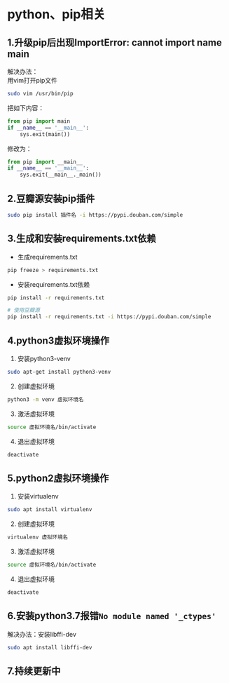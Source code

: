 # python、pip相关

## 1.升级pip后出现ImportError: cannot import name main

解决办法：  
用vim打开pip文件

```bash
sudo vim /usr/bin/pip
```

把如下内容： 

```python
from pip import main
if __name__ == '__main__':
    sys.exit(main())
```

修改为：

```python
from pip import __main__
if __name__ == '__main__':
    sys.exit(__main__._main())
```

## 2.豆瓣源安装pip插件

```bash
sudo pip install 插件名 -i https://pypi.douban.com/simple
```

## 3.生成和安装requirements.txt依赖

+ 生成requirements.txt

```bash
pip freeze > requirements.txt
```

+ 安装requirements.txt依赖

```bash
pip install -r requirements.txt
```

```bash
# 使用豆瓣源
pip install -r requirements.txt -i https://pypi.douban.com/simple
```

## 4.python3虚拟环境操作

1. 安装python3-venv

```bash
sudo apt-get install python3-venv
```

2. 创建虚拟环境

```bash
python3 -m venv 虚拟环境名
```

3. 激活虚拟环境

```bash
source 虚拟环境名/bin/activate
```

4. 退出虚拟环境

```bash
deactivate
```

## 5.python2虚拟环境操作

1. 安装virtualenv

```bash
sudo apt install virtualenv
```

2. 创建虚拟环境

```bash
virtualenv 虚拟环境名
```

3. 激活虚拟环境

```bash
source 虚拟环境名/bin/activate
```

4. 退出虚拟环境

```bash
deactivate
```

## 6.安装python3.7报错```No module named '_ctypes'```

解决办法：安装libffi-dev

```bash
sudo apt install libffi-dev
```

## 7.持续更新中
